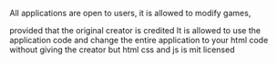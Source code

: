 All applications are open to users, it is allowed to modify games,


provided that the original creator is credited It is allowed to use the application code and change the entire application to your html code without giving the creator but html css and js is  mit licensed